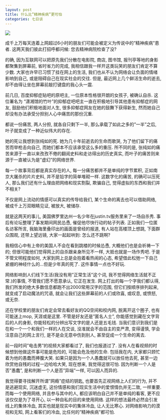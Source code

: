 ```yaml
---
layout: post
title: 什么比”精神疾病”更可怕
categories: 七日谈
---
```

![](https://ws1.sinaimg.cn/large/4b91f9d5gy1fvlzdaka5wj20zk0npe81.jpg)

成千上万每天连着上网超过6小时的朋友们可能会被定义为传说中的”精神疾病”患者. 这两天我们彼此打招呼都问候: 您去精神病院检查了没? 

的确, 因为互联网可以把原先我们分散在电影院, 商店, 图书馆, 报刊亭等地的身影都聚集到屏幕前, 省时省力的完成, 我相信跟我一样开这类玩笑的朋友们肯定不算少数. 大家也许早已习惯了挂在网上的生活, 我们也从不认为网络会让负面的情绪影响到自己, 或是阻碍自己在现实社会的交往. 但是, 最近网上几个鲜活生命的逝去, 却不由得让坐在屏幕前敲打键盘的我心头一震.

前几日, 百度抑郁症贴吧的原吧主, 一位原本性格很开朗的女孩子, 被确认自杀. 这位署名为 “潇湘馆的竹叶”的抑郁症吧吧主一直在积极地引导其他患有抑郁症的网友, 鼓励他们积极地面对人生, 很多抑郁症网友在她的鼓舞下获得新生, 然而她自己却没有办法承受分担别人心中痛苦的那份沉重. 

都说一份痛苦, 两人分担, 就各自只剩下一半, 那么承载了如此之多的”一半”之后, 叶子就变成了一种近似伟大的存在. 

她的死让我想到张纯如的死. 她为几十年前逝去的生命而歌哭, 为了他们留下的痛苦而举枪击向自己, 而她们都本不应该承受这么多的重压. 所不同的是, 张纯如的痛苦来源于一直以来孜孜不倦的翻阅史料和走访得出的历史真实, 而叶子的痛苦则来源于一直被认为是”虚幻”的网络世界. 

每一个故事背后都是真实存在的人, 每一分痛苦都并不是单纯的字节累积, 正如南京大屠杀的片片史料, 并不是铅字的简单堆砌一样. 这数字化的痛苦, 的确可以压死人, 那么我们还有什么理由把网络和现实割裂, 欺骗自己, 觉得虚拟的东西和我们并不相关? 

不仅是网上流动的情感可以真实的传导给我们, 某个生命的离去也可以借助网络, 被成千上万双眼睛见证, 被放大, 被储存. 

就是这两天的事儿, 美国佛罗里达州一名少年在justin.tv服务里来了一场自杀秀. 事后有论坛整理了事发期间网民怂恿, 催促他尽快行动的帖子列表. 正如我们一位匿名访客所言, 我脑海里叠印出的画面是曾经的报道, 有人站在高楼顶上想跳, 下面群众围观, 还带上望远镜, 大家一起起哄到: 怎么还不跳啊? 

我相信心中有上帝的美国人不会在看到跳楼的时候怂恿, 大概他们也是会祈祷一下的; 但很可能他们觉得网上的自杀跟亲身所见不一样, 大抵也就是一场作秀吧. 于是不管文明程度如何, 大家到网上总是会抱着看热闹的心态, 希望借此松弛一下自己紧绷的神经什么的…但是少年真的死了. 这件事情一点也不好玩.

网络影响到人们线下生活(我没有用”正常生活”这个词, 我不觉得网络生活就不正常.)的事情, 不管我们愿不愿意承认, 它正在发生. 网上打出的每一个字我们都认得, 我们所发的绝大多数信息都跑不出2000常用汉字的范围, 但它们按顺序排列起来, 就变成了启动魔法的咒语, 就会让我们这些屏幕前的人们或欣喜, 或叹息, 或愤怒, 或无奈. 

还在学校里的朋友们肯定会常去看好友的QQ空间和校内网, 脱离开这个圈子, 也有可能迷上mop, 天涯或是这里. 不管是好友还是”匿名人士”, 你能感觉到藏在文字背后的人的身影, 你能轻松的分辨出写文字的是人还是五毛钱. 当我们意识到我们是在和一个一个和我们一样的人在交谈, 没准就会不由自主的变严肃, 变得谨慎, 学会注意自己的网上言行, 是不是会无意中伤到别人, 甚至促成一个生命的离去.

前一段时间”电击男”的视频大家都看过了, 我们也报道过了. 没有人在看视频的时候想到他做这件事可能是危险的, 可能会危及他的生命. 包括我在内, 大家都只顾忙着为他的愚蠢而捧腹大笑. 如果只是因为一个人愚蠢就可以放任他去死, 甚至一边欣赏他自残的过程一边哈哈大笑, 现在想来, 我觉得这很可怕. 因为判断一个人是否”愚蠢”, 是和判断一个人是否”异端”一样, 可以因人而异的.

我觉得要寻找解开所谓”网瘾”症结的钥匙, 也要首先正视网络上人们的行为, 并不是逃避现实, 沉迷虚无, 这份情感和我们现实生活中的爱恨情仇并无二致, 一样重要. 而每一个使用网络, 并且参与其中的人, 都应该明白自己并不是单纯的看客, 更不应该仅仅是为了寻开心, 以一种自私的目的来使用网络. 这样的想法最终必然会引发线上的集体冷血, 其实也就是现实中的集体冷血, 让人无比寒心. 对网络影响力的漠视和无知, 网上看客们的冷血, 比任何的”精神疾病”都可怕.